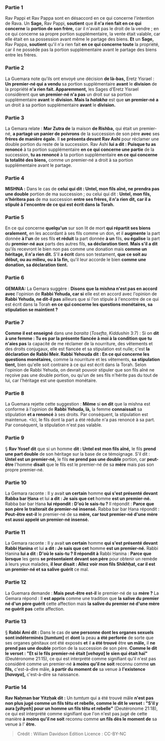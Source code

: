 
### Partie 1
Rav Pappi et Rav Pappa sont en désaccord en ce qui concerne l'intention de Rava. Un <b>Sage,</b> Rav Pappi, <b>soutient</b> que <b>il n'a rien fait en ce qui concerne</b> la <b>portion de son frère,</b> car il n'avait pas le droit de la vendre ; en ce qui concerne sa propre portion supplémentaire, la vente était valable, car elle était en sa possession avant même le partage des biens. <b>Et</b> un <b>Sage,</b> Rav Pappa, <b>soutient</b> qu'il n'a rien fait <b>en ce qui concerne toute</b> la propriété, car il ne possède pas la portion supplémentaire avant le partage des biens entre les frères.

### Partie 2
La Guemara note qu'ils ont envoyé une décision <b>de là-bas,</b> Eretz Yisrael : <b>Un premier-né qui a vendu</b> sa portion supplémentaire <b>avant</b> le <b>division</b> de la propriété <b>n'a rien fait. Apparemment,</b> les Sages d'Eretz Yisrael considèrent que <b>un premier-né n'a pas</b> un droit sur sa portion supplémentaire <b>avant</b> le <b>division. Mais la <i>halakha</i></b> est que <b>un premier-né a</b> un droit à sa portion supplémentaire <b>avant</b> le <b>division.</b>

### Partie 3
La Gemara relate : <b>Mar Zutra de</b> la maison <b>de Rishba,</b> qui était un premier-né, <b>a partagé un panier de poivrons</b> de la succession de son père <b>avec</b> ses <b>frères de manière égale.</b> Il <b>se présenta devant Rav Ashi</b> pour réclamer une double portion du reste de la succession. Rav Ashi <b>lui a dit : Puisque tu as renoncé</b> à ta portion supplémentaire <b>en ce qui concerne une partie</b> de la succession, <b>tu as renoncé</b> à ta portion supplémentaire <b>en ce qui concerne la totalité des biens,</b> comme un premier-né a droit à sa portion supplémentaire avant le partage.

### Partie 4
<strong>MISHNA :</strong> Dans le cas de <b>celui qui dit : Untel, mon fils aîné, ne prendra pas une double</b> portion de ma succession ; ou celui qui dit : <b>Untel, mon fils, n'héritera pas</b> de ma succession <b>entre ses frères, il n'a rien dit, car il a stipulé à l'encontre de ce qui est écrit dans la Torah.</b>

### Partie 5
En ce qui concerne <b>quelqu'un</b> sur son lit de mort <b>qui répartit ses biens oralement,</b> en les accordant à ses fils comme un don, et il <b>augmente</b> la part donnée <b>à l'un</b> de ses fils <b>et réduit</b> la part donnée <b>à un</b> fils, <b>ou égalise</b> la part du <b>premier-né aux</b> parts des autres fils, <b>sa déclaration tient. Mais s'il a dit</b> qu'ils recevront le bien non pas comme une donation mais <b>comme un héritage, il n'a rien dit.</b> S'il <b>a écrit</b> dans son testament, <b>que ce soit au début, ou au milieu, ou à la fin,</b> qu'il leur accorde le bien <b>comme une donation, sa déclaration tient.</b>

### Partie 6
<strong>GEMARA:</strong> La Gemara suggère : <b>Disons que la mishna n'est pas en accord avec</b> l'opinion de <b>Rabbi Yehuda, car si</b> elle est en accord avec l'opinion de <b>Rabbi Yehuda, ne dit-il pas</b> ailleurs que si l'on stipule à l'encontre de ce qui est écrit dans la Torah <b>en ce qui concerne les questions monétaires, sa stipulation se maintient ?</b>

### Partie 7
<b>Comme il est enseigné</b> dans une <i>baraita</i> (<i>Tosefta</i>, <i>Kiddushin</i> 3:7) : Si on <b>dit à une femme : Tu es par la présente fiancée à moi à la condition que tu n'aies pas</b> la capacité de me réclamer de la nourriture, des vêtements et des droits conjugaux, elle est fiancée et sa stipulation est nulle;</b> c'est <b>la déclaration de Rabbi Meir. Rabbi Yehouda dit : En ce qui concerne les questions monétaires,</b> comme la nourriture et les vêtements, <b>sa stipulation tient,</b> bien qu'elle soit contraire à ce qui est écrit dans la Torah. Selon l'opinion de Rabbi Yehuda, on devrait pouvoir stipuler que son fils aîné ne reçoive pas une double portion, ou qu'un de ses fils n'hérite pas du tout de lui, car l'héritage est une question monétaire.

### Partie 8
La Guemara rejette cette suggestion : <b>Même</b> si <b>on dit</b> que la mishna est conforme à l'opinion de <b>Rabbi Yehuda, là,</b> la femme <b>connaissait</b> sa stipulation <b>et a renoncé</b> à ses droits. Par conséquent, la stipulation est maintenue. <Ici, le fils dont la part a été réduite n'a pas renoncé à sa part. Par conséquent, la stipulation n'est pas valable.

### Partie 9
§ <b>Rav Yosef dit</b> que si un homme <b>dit : Untel est mon fils aîné,</b> le fils <b>prend une part double</b> de son héritage sur la base de ce témoignage. S'il dit : <b>Untel est un premier-né,</b> le fils <b>ne prend pas une double</b> portion, car <b>peut-être</b> l'homme <b>disait</b> que le fils est le premier-né de sa <b>mère</b> mais pas son propre premier-né.

### Partie 10
La Gemara raconte : Il y avait <b>un certain</b> homme <b>qui s'est présenté devant Rabba bar Ḥana</b> et lui <b>a dit : Je sais que cet</b> homme <b>est un premier-né.</b> Rabba bar bar Ḥana <b>lui répondit : D'où le sais-tu ? </b> Il répondit : <b>Parce que son père le traiterait de premier-né insensé.</b> Rabba bar bar Ḥana répondit : <b>Peut-être est-il</b> le premier-né de sa <b>mère, car tout premier-né d'une mère est aussi appelé un premier-né insensé.</b>

### Partie 11
La Gemara raconte : Il y avait <b>un certain</b> homme <b>qui s'est présenté devant Rabbi Ḥanina</b> et lui <b>a dit : Je sais que cet</b> homme <b>est un premier-né.</b> Rabbi Ḥanina <b>lui a dit : D'où le sais-tu ? Il répondit à</b> Rabbi Ḥanina : <b>Parce que lorsque</b> les gens <b>se présentaient devant son père</b> pour obtenir un remède à leurs yeux malades, <b>il leur disait : Allez voir mon fils Shikhḥat, car il est un premier-né et sa salive guérit</b> ce mal.

### Partie 12
La Guemara demande : <b>Mais peut-être est-il</b> le premier-né de sa <b>mère ?</b> La Gemara répond : Il <b>est appris</b> comme une tradition que <b>la salive du premier né d'un père guérit</b> cette affection mais <b>la salive du premier né d'une mère ne guérit pas</b> cette affection.

### Partie 13
§ <b>Rabbi Ami dit :</b> Dans le cas de <b>une personne dont les organes sexuels sont indéterminés [<i>tumtum</i>]</b> et <b>dont</b> la peau <b>a été perforée</b> de sorte que ses organes génitaux ont été exposés <b>et</b> il <b>a été trouvé</b> être <b>un mâle,</b> il <b>ne prend pas une double</b> portion de la succession de son père. <b>Comme le dit le verset : "Et si le fils premier-né était [<i>vehaya</i>] le sien qui était haï"</b> (Deutéronome 21:15), ce qui est interprété comme signifiant qu'il n'est pas considéré comme un premier-né <b>à moins qu'il ne soit</b> reconnu comme <b>un fils,</b> c'est-à-dire mâle, <b>à partir du moment de</b> sa venue à <b>l'existence [<i>havaya</i>],</b> c'est-à-dire sa naissance.

### Partie 14
<b>Rav Naḥman bar Yitzḥak dit :</b> Un <i>tumtum</i> qui a été trouvé mâle <b>n'est pas non plus jugé comme un fils têtu et rebelle, comme le dit le verset : "S'il y aura [<i>yihyeh</i>] pour un homme un fils têtu et rebelle"</b> (Deutéronome 21:18), ce qui est interprété comme signifiant que l'on n'est pas jugé de cette manière <b>à moins qu'il ne soit</b> reconnu comme <b>un fils dès le moment de</b> sa venue à l' <b>être.</b>

>Crédit : William Davidson Edition
>Licence : CC-BY-NC